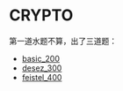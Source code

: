 # CRYPTO

第一道水题不算，出了三道题：

- [basic_200](./basic_200/README.md)
- [desez_300](./desez_300/README.md)
- [feistel_400](./feistel_400/README.md)

